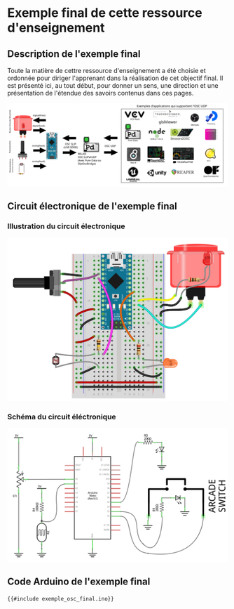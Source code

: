 # Exemple final de cette ressource d'enseignement

## Description de l'exemple final

Toute la matière de cettre ressource d'enseignement a été choisie et ordonnée pour diriger l'apprenant dans la réalisation de cet objectif final. Il est présenté ici, au tout début, pour donner un sens, une direction et une présentation de l'étendue des savoirs contenus dans ces pages.

<!--TOF: Décrire d'avanatage-->

![Connectique de l'exemple final](./exemple_osc_final_connectique.svg)

## Circuit électronique de l'exemple final

### Illustration du circuit électronique

![Illustration du circuit éléctronique de l'exemple final](./exemple_osc_final_illustration.png)

### Schéma du circuit éléctronique

![Schéma du circuit éléctronique de l'exemple final](./exemple_osc_final_schema.png)

## Code Arduino de l'exemple final

```arduino
{{#include exemple_osc_final.ino}}
```